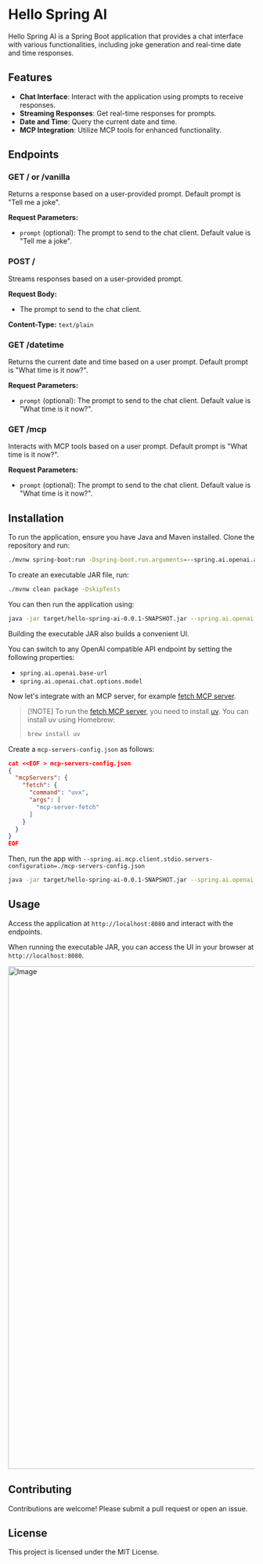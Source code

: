 # Hello Spring AI

Hello Spring AI is a Spring Boot application that provides a chat interface with various functionalities, including joke generation and real-time date and time responses.

## Features

- **Chat Interface**: Interact with the application using prompts to receive responses.
- **Streaming Responses**: Get real-time responses for prompts.
- **Date and Time**: Query the current date and time.
- **MCP Integration**: Utilize MCP tools for enhanced functionality.

## Endpoints

### GET / or /vanilla

Returns a response based on a user-provided prompt. Default prompt is "Tell me a joke".

**Request Parameters:**
- `prompt` (optional): The prompt to send to the chat client. Default value is "Tell me a joke".

### POST /

Streams responses based on a user-provided prompt.

**Request Body:**
- The prompt to send to the chat client.

**Content-Type:** `text/plain`

### GET /datetime

Returns the current date and time based on a user prompt. Default prompt is "What time is it now?".

**Request Parameters:**
- `prompt` (optional): The prompt to send to the chat client. Default value is "What time is it now?".

### GET /mcp

Interacts with MCP tools based on a user prompt. Default prompt is "What time is it now?".

**Request Parameters:**
- `prompt` (optional): The prompt to send to the chat client. Default value is "What time is it now?".

## Installation

To run the application, ensure you have Java and Maven installed. Clone the repository and run:

```bash
./mvnw spring-boot:run -Dspring-boot.run.arguments=--spring.ai.openai.api-key=sk-YOUR_API_KEY
```

To create an executable JAR file, run:

```bash
./mvnw clean package -DskipTests
```

You can then run the application using:

```bash
java -jar target/hello-spring-ai-0.0.1-SNAPSHOT.jar --spring.ai.openai.api-key=sk-YOUR_API_KEY
```

Building the executable JAR also builds a convenient UI.

You can switch to any OpenAI compatible API endpoint by setting the following properties:

* `spring.ai.openai.base-url`
* `spring.ai.openai.chat.options.model`


Now let's integrate with an MCP server, for example [fetch MCP server](https://github.com/zcaceres/fetch-mcp). 

> [!NOTE] To run the [fetch MCP server](https://github.com/zcaceres/fetch-mcp), you need to install [uv](https://docs.astral.sh/uv/). You can install uv using Homebrew:
> ```bash
> brew install uv
> ```

Create a `mcp-servers-config.json` as follows:

```json
cat <<EOF > mcp-servers-config.json
{
  "mcpServers": {
    "fetch": {
      "command": "uvx",
      "args": [
        "mcp-server-fetch"
      ]
    }
  }
}
EOF
```

Then, run the app with `--spring.ai.mcp.client.stdio.servers-configuration=./mcp-servers-config.json`

```bash
java -jar target/hello-spring-ai-0.0.1-SNAPSHOT.jar --spring.ai.openai.api-key=sk-YOUR_API_KEY --spring.ai.mcp.client.stdio.servers-configuration=./mcp-servers-config.json
```

## Usage

Access the application at `http://localhost:8080` and interact with the endpoints.

When running the executable JAR, you can access the UI in your browser at `http://localhost:8080`.

<img width="1024" alt="Image" src="https://github.com/user-attachments/assets/dc5e8139-1c12-480e-be6f-3fe3a21c34ad" />

## Contributing

Contributions are welcome! Please submit a pull request or open an issue.

## License

This project is licensed under the MIT License.